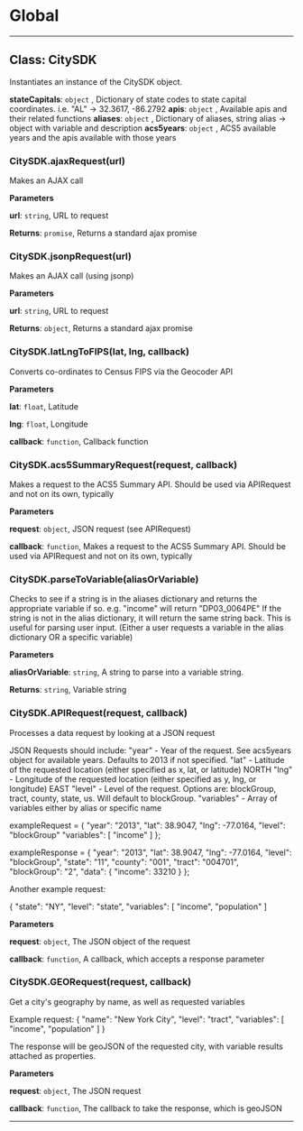# Global





* * *

## Class: CitySDK
Instantiates an instance of the CitySDK object.

**stateCapitals**: `object` , Dictionary of state codes to state capital coordinates. i.e. "AL" -> 32.3617, -86.2792
**apis**: `object` , Available apis and their related functions
**aliases**: `object` , Dictionary of aliases, string alias -> object with variable and description
**acs5years**: `object` , ACS5 available years and the apis available with those years
### CitySDK.ajaxRequest(url) 

Makes an AJAX call

**Parameters**

**url**: `string`, URL to request

**Returns**: `promise`, Returns a standard ajax promise

### CitySDK.jsonpRequest(url) 

Makes an AJAX call (using jsonp)

**Parameters**

**url**: `string`, URL to request

**Returns**: `object`, Returns a standard ajax promise

### CitySDK.latLngToFIPS(lat, lng, callback) 

Converts co-ordinates to Census FIPS via the Geocoder API

**Parameters**

**lat**: `float`, Latitude

**lng**: `float`, Longitude

**callback**: `function`, Callback function


### CitySDK.acs5SummaryRequest(request, callback) 

Makes a request to the ACS5 Summary API. Should be used via APIRequest and not on its own, typically

**Parameters**

**request**: `object`, JSON request (see APIRequest)

**callback**: `function`, Makes a request to the ACS5 Summary API. Should be used via APIRequest and not on its own, typically


### CitySDK.parseToVariable(aliasOrVariable) 

Checks to see if a string is in the aliases dictionary and returns the appropriate variable if so.e.g. "income" will return "DP03_0064PE"If the string is not in the alias dictionary, it will return the same string back. This is useful for parsinguser input. (Either a user requests a variable in the alias dictionary OR a specific variable)

**Parameters**

**aliasOrVariable**: `string`, A string to parse into a variable string.

**Returns**: `string`, Variable string

### CitySDK.APIRequest(request, callback) 

Processes a data request by looking at a JSON requestJSON Requests should include:"year" - Year of the request. See acs5years object for available years. Defaults to 2013 if not specified."lat" - Latitude of the requested location (either specified as x, lat, or latitude) NORTH"lng" - Longitude of the requested location (either specified as y, lng, or longitude) EAST"level" - Level of the request. Options are: blockGroup, tract, county, state, us. Will default to blockGroup."variables" - Array of variables either by alias or specific nameexampleRequest = {      "year": "2013",      "lat": 38.9047,      "lng": -77.0164,      "level": "blockGroup"      "variables": [          "income"      ]  };  exampleResponse = {      "year": "2013",      "lat": 38.9047,      "lng": -77.0164,      "level": "blockGroup",      "state": "11",      "county": "001",      "tract": "004701",      "blockGroup": "2",      "data": {          "income": 33210      }  };  Another example request:  {     "state": "NY",     "level": "state",     "variables": [         "income",         "population"     ]

**Parameters**

**request**: `object`, The JSON object of the request

**callback**: `function`, A callback, which accepts a response parameter


### CitySDK.GEORequest(request, callback) 

Get a city's geography by name, as well as requested variablesExample request:{     "name": "New York City",     "level": "tract",     "variables": [         "income",         "population"     ]}The response will be geoJSON of the requested city, with variable results attached as properties.

**Parameters**

**request**: `object`, The JSON request

**callback**: `function`, The callback to take the response, which is geoJSON




* * *










